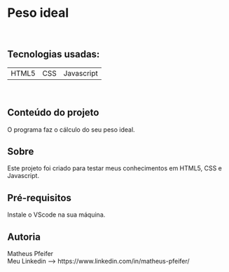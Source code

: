 <h1>Peso ideal</h1>
<br>
<h2>Tecnologias usadas:</h2>
<table>
<td>HTML5</td>
<td>CSS</td>
<td>Javascript</td>
</table>
<br>
<h2>Conteúdo do projeto</h2>
O programa faz o cálculo do seu peso ideal.
<h2>Sobre</h2>
Este projeto foi criado para testar meus conhecimentos em HTML5, CSS e Javascript.
<br>
<h2>Pré-requisitos</h2>
Instale o VScode na sua máquina.
<h2>Autoria</h2>
Matheus Pfeifer<br>
Meu Linkedin --> https://www.linkedin.com/in/matheus-pfeifer/
